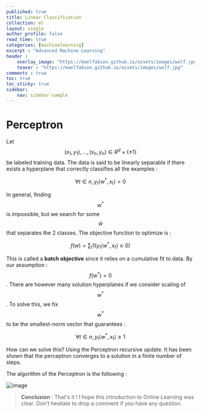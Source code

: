 ```yaml
---
published: true
title: Linear Classification
collection: ml
layout: single
author_profile: false
read_time: true
categories: [machinelearning]
excerpt : "Advanced Machine Learning"
header :
    overlay_image: "https://maelfabien.github.io/assets/images/wolf.jpg"
    teaser : "https://maelfabien.github.io/assets/images/wolf.jpg"
comments : true
toc: true
toc_sticky: true
sidebar:
    nav: sidebar-sample
---
```


<script type="text/javascript" async
    src="https://cdn.mathjax.org/mathjax/latest/MathJax.js?config=TeX-MML-AM_CHTML">
</script>

# Perceptron

Let $$ (x_1, y_1), ..., (x_n, y_n) \in R^d \times \{ ±1 \} $$ be labeled training data. The data is said to be linearly separable if there exists a hyperplane that correctly classifies all the examples :

$$ \forall t \in n, y_t \langle w^*, x_t \rangle > 0 $$

In general, finding $$ w^* $$ is impossible, but we search for some $$ \hat{w} $$ that separates the 2 classes. The objective function to optimize is :

$$ f(w) = \sum_t 1(y_t \langle w^*, x_t \rangle ≥ 0) $$

This is called a **batch objective** since it relies on a cumulative fit to data. By our assumption : $$ f(w^*) = 0 $$. There are however many solution hyperplanes if we consider scaling of $$ w^* $$. To solve this, we fix  $$ w^* $$ to be the smallest-norm vector that guarantees :

$$ \forall t \in n, y_t \langle w^*, x_t \rangle ≥ 1 $$

How can we solve this? Using the Perceptron recursive update. It has been shown that the perceptron converges to a solution in a finite number of steps.

The algorithm of the Perceptron is the following :





![image](https://maelfabien.github.io/assets/images/map_d3.jpg)


> **Conclusion** : That's it ! I hope this introduction to Online Learning was clear. Don't hesitate to drop a comment if you have any question.